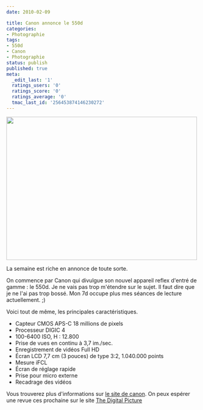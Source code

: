 ```yaml
---
date: 2010-02-09

title: Canon annonce le 550d
categories:
- Photographie
tags:
- 550d
- Canon
- Photographie
status: publish
published: true
meta:
  _edit_last: '1'
  ratings_users: '0'
  ratings_score: '0'
  ratings_average: '0'
  tmac_last_id: '256453874146230272'
---
```

<a href="https://dlgjp9x71cipk.cloudfront.net/2010/02/canon_eos_550d_front_500tn.jpg"><img class="alignnone size-full wp-image-1523" title="Canon EOS 550d" src="https://dlgjp9x71cipk.cloudfront.net/2010/02/canon_eos_550d_front_500tn.jpg" alt="" width="500" height="375" /></a>

La semaine est riche en annonce de toute sorte.

On commence par Canon qui divulgue son nouvel appareil reflex d'entré de gamme : le 550d.
Je ne vais pas trop m'étendre sur le sujet. Il faut dire que je ne l'ai pas trop bossé. Mon 7d occupe plus mes séances de lecture actuellement. ;)

<!--more-->

Voici tout de même, les principales caractéristiques.
<ul>
	<li>Capteur CMOS APS-C 18 millions de pixels</li>
	<li>Processeur DIGIC 4</li>
	<li>100-6400 ISO, H : 12.800</li>
	<li>Prise de vues en continu à 3,7 im./sec.</li>
	<li>Enregistrement de vidéos Full HD</li>
	<li>Écran LCD 7,7 cm (3 pouces) de type 3:2, 1.040.000 points</li>
	<li>Mesure iFCL</li>
	<li>Écran de réglage rapide</li>
	<li>Prise pour micro externe</li>
	<li>Recadrage des vidéos</li>
</ul>
Vous trouverez plus d'informations sur <a title="Lien vers la page du 550d sur le site de canon suisse" href="https://fr.canon.ch/For_Home/Product_Finder/Cameras/Digital_SLR/EOS_550D/index.asp">le site de canon</a>.
On peux espérer une revue ces prochaine sur le site <a title="Lien vers le site &quot;The Digital Picture&quot;" href="https://www.the-digital-picture.com/">The Digital Picture</a>
